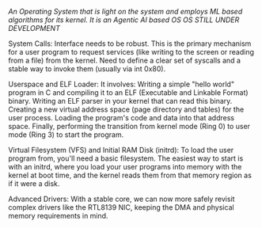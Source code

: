*An Operating System that is light on the system and employs ML based algorithms for its kernel. It is an Agentic AI based OS*
*OS STILL UNDER DEVELOPMENT*

System Calls: Interface needs to be robust. This is the primary mechanism for a user program to request services (like writing to the screen or reading from a file) from the kernel. Need to define a clear set of syscalls and a stable way to invoke them (usually via int 0x80).

Userspace and ELF Loader: It involves: Writing a simple "hello world" program in C and compiling it to an ELF (Executable and Linkable Format) binary. Writing an ELF parser in your kernel that can read this binary. Creating a new virtual address space (page directory and tables) for the user process. Loading the program's code and data into that address space. Finally, performing the transition from kernel mode (Ring 0) to user mode (Ring 3) to start the program.

Virtual Filesystem (VFS) and Initial RAM Disk (initrd): To load the user program from, you'll need a basic filesystem. The easiest way to start is with an initrd, where you load your user programs into memory with the kernel at boot time, and the kernel reads them from that memory region as if it were a disk.

Advanced Drivers: With a stable core, we can now more safely revisit complex drivers like the RTL8139 NIC, keeping the DMA and physical memory requirements in mind.
